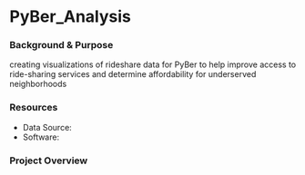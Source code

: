 # PyBer_Analysis

<h3> Background & Purpose </h3>
creating visualizations of rideshare data for PyBer to help improve access to ride-sharing services and determine affordability for underserved neighborhoods

<h3> Resources </h3>

  - Data Source: 
  - Software:

<h3> Project Overview </h3>


<h3> </h3>

<h3> </h3>

<h3> </h3>

<h3> </h3>
